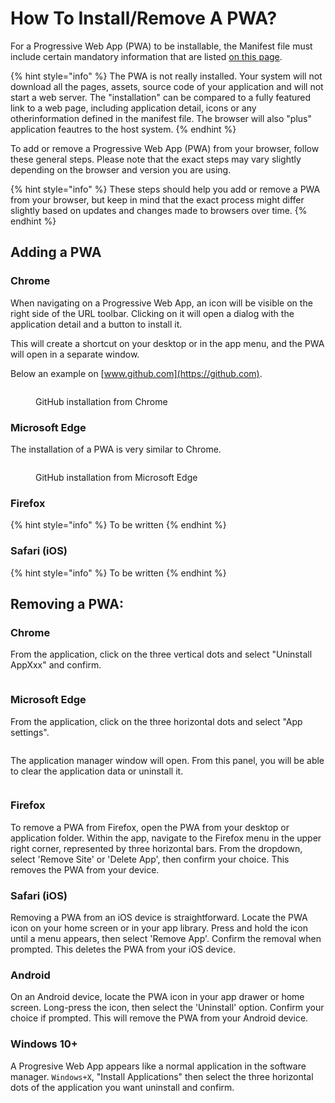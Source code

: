 # How To Install/Remove A PWA?

For a Progressive Web App (PWA) to be installable, the Manifest file must include certain mandatory information that are listed [on this page](the-manifest/application-information/).

{% hint style="info" %}
The PWA is not really installed. Your system will not download all the pages, assets, source code of your application and will not start a web server. The "installation" can be compared to a fully featured link to a web page, including application detail, icons or any otherinformation defined in the manifest file. The browser will also "plus" application feautres to the host system.
{% endhint %}

To add or remove a Progressive Web App (PWA) from your browser, follow these general steps. Please note that the exact steps may vary slightly depending on the browser and version you are using.

{% hint style="info" %}
These steps should help you add or remove a PWA from your browser, but keep in mind that the exact process might differ slightly based on updates and changes made to browsers over time.
{% endhint %}

## Adding a PWA

### **Chrome**

When navigating on a Progressive Web App, an icon will be visible on the right side of the URL toolbar. Clicking on it will open a dialog with the application detail and a button to install it.

This will create a shortcut on your desktop or in the app menu, and the PWA will open in a separate window.

Below an example on [www.github.com](https://github.com).

<figure><img src=".gitbook/assets/Capture d&#x27;écran 2024-01-31 193350.png" alt=""><figcaption><p>GitHub installation from Chrome</p></figcaption></figure>

### **Microsoft Edge**

The installation of a PWA is very similar to Chrome.

<figure><img src=".gitbook/assets/Capture d&#x27;écran 2024-01-31 193908.png" alt=""><figcaption><p>GitHub installation from Microsoft Edge</p></figcaption></figure>

### Firefox

{% hint style="info" %}
To be written
{% endhint %}

### Safari (iOS)

{% hint style="info" %}
To be written
{% endhint %}

## Removing a PWA:

### **Chrome**

From the application, click on the three vertical dots and select "Uninstall AppXxx" and confirm.

<figure><img src=".gitbook/assets/Capture d&#x27;écran 2024-01-31 194648.png" alt=""><figcaption></figcaption></figure>

### **Microsoft Edge**

From the application, click on the three horizontal dots and select "App settings".

<figure><img src=".gitbook/assets/Capture d&#x27;écran 2024-01-31 194733.png" alt=""><figcaption></figcaption></figure>

The application manager window will open. From this panel, you will be able to clear the application data or uninstall it.

<figure><picture><source srcset=".gitbook/assets/Capture d&#x27;écran 2024-02-09 111232.png" media="(prefers-color-scheme: dark)"><img src=".gitbook/assets/Capture d&#x27;écran 2024-02-09 111318.png" alt=""></picture><figcaption></figcaption></figure>

### **Firefox**

To remove a PWA from Firefox, open the PWA from your desktop or application folder. Within the app, navigate to the Firefox menu in the upper right corner, represented by three horizontal bars. From the dropdown, select 'Remove Site' or 'Delete App', then confirm your choice. This removes the PWA from your device.

### **Safari (iOS)**

Removing a PWA from an iOS device is straightforward. Locate the PWA icon on your home screen or in your app library. Press and hold the icon until a menu appears, then select 'Remove App'. Confirm the removal when prompted. This deletes the PWA from your iOS device.

### Android

On an Android device, locate the PWA icon in your app drawer or home screen. Long-press the icon, then select the 'Uninstall' option. Confirm your choice if prompted. This will remove the PWA from your Android device.

### Windows 10+

A Progresive Web App appears like a normal application in the software manager. `Windows+X`, "Install Applications" then select the three horizontal dots of the application you want uninstall and confirm.

<figure><picture><source srcset=".gitbook/assets/Capture d&#x27;écran 2024-02-09 111115.png" media="(prefers-color-scheme: dark)"><img src=".gitbook/assets/Capture d&#x27;écran 2024-01-31 194833.png" alt=""></picture><figcaption></figcaption></figure>
